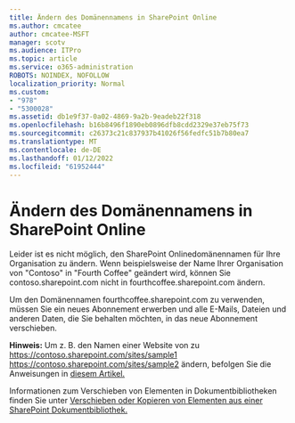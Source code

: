 ```yaml
---
title: Ändern des Domänennamens in SharePoint Online
ms.author: cmcatee
author: cmcatee-MSFT
manager: scotv
ms.audience: ITPro
ms.topic: article
ms.service: o365-administration
ROBOTS: NOINDEX, NOFOLLOW
localization_priority: Normal
ms.custom:
- "978"
- "5300028"
ms.assetid: db1e9f37-0a02-4869-9a2b-9eadeb22f318
ms.openlocfilehash: b16b8496f1890eb0896dfb8cdd2329e37eb75f73
ms.sourcegitcommit: c26373c21c837937b41026f56fedfc51b7b80ea7
ms.translationtype: MT
ms.contentlocale: de-DE
ms.lasthandoff: 01/12/2022
ms.locfileid: "61952444"
---
```

# <a name="change-domain-name-in-sharepoint-online"></a>Ändern des Domänennamens in SharePoint Online

Leider ist es nicht möglich, den SharePoint Onlinedomänennamen für Ihre Organisation zu ändern. Wenn beispielsweise der Name Ihrer Organisation von "Contoso" in "Fourth Coffee" geändert wird, können Sie contoso.sharepoint.com nicht in fourthcoffee.sharepoint.com ändern.
  
Um den Domänennamen fourthcoffee.sharepoint.com zu verwenden, müssen Sie ein neues Abonnement erwerben und alle E-Mails, Dateien und anderen Daten, die Sie behalten möchten, in das neue Abonnement verschieben.
  
 **Hinweis:** Um z. B. den Namen einer Website von zu https://contoso.sharepoint.com/sites/sample1 https://contoso.sharepoint.com/sites/sample2 ändern, befolgen Sie die Anweisungen in [diesem Artikel.](https://docs.microsoft.com/sharepoint/change-site-address) 
  
Informationen zum Verschieben von Elementen in Dokumentbibliotheken finden Sie unter [Verschieben oder Kopieren von Elementen aus einer SharePoint Dokumentbibliothek.](https://go.microsoft.com/fwlink/?linkid=2025831)
  